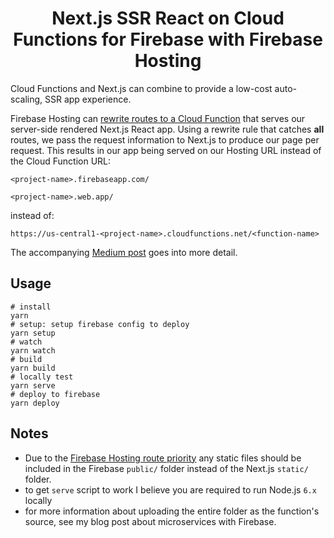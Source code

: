 <div align="center">

# Next.js SSR React on Cloud Functions for Firebase with Firebase Hosting

</div>

Cloud Functions and Next.js can combine to provide a low-cost auto-scaling, SSR app experience.

Firebase Hosting can [rewrite routes to a Cloud Function][function-rewrites] that serves our server-side rendered Next.js React app. Using a rewrite rule that catches **all** routes, we pass the request information to Next.js to produce our page per request. This results in our app being served on our Hosting URL instead of the Cloud Function URL:

`<project-name>.firebaseapp.com/`

`<project-name>.web.app/`

instead of:

`https://us-central1-<project-name>.cloudfunctions.net/<function-name>`

The accompanying [Medium post][medium-nextjs] goes into more detail.

## Usage

```shell
# install
yarn
# setup: setup firebase config to deploy
yarn setup
# watch
yarn watch
# build
yarn build
# locally test
yarn serve
# deploy to firebase
yarn deploy
```

## Notes

- Due to the [Firebase Hosting route priority][fb-route-priority] any static files should be included in the Firebase `public/` folder instead of the Next.js `static/` folder.
- to get `serve` script to work I believe you are required to run Node.js `6.x` locally
- for more information about uploading the entire folder as the function's source, see my blog post about microservices with Firebase.

[function-rewrites]: https://firebase.google.com/docs/hosting/full-config#section-rewrites
[fb-route-priority]: https://firebase.google.com/docs/hosting/full-config#hosting_priority_order
[medium-nextjs]: https://medium.com/@jthegedus/table-of-contents-ec337953b39b
[nextjs]: https://nextjs.org/

